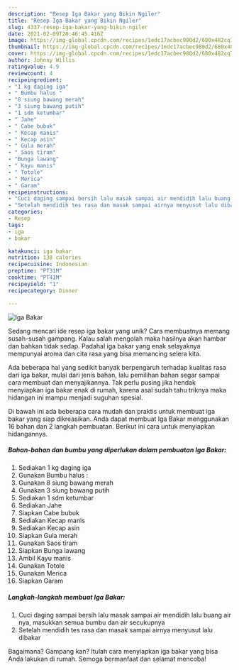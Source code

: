 ```yaml
---
description: "Resep Iga Bakar yang Bikin Ngiler"
title: "Resep Iga Bakar yang Bikin Ngiler"
slug: 4337-resep-iga-bakar-yang-bikin-ngiler
date: 2021-02-09T20:46:45.416Z
image: https://img-global.cpcdn.com/recipes/1edc17acbec980d2/680x482cq70/iga-bakar-foto-resep-utama.jpg
thumbnail: https://img-global.cpcdn.com/recipes/1edc17acbec980d2/680x482cq70/iga-bakar-foto-resep-utama.jpg
cover: https://img-global.cpcdn.com/recipes/1edc17acbec980d2/680x482cq70/iga-bakar-foto-resep-utama.jpg
author: Johnny Willis
ratingvalue: 4.9
reviewcount: 4
recipeingredient:
- "1 kg daging iga"
- " Bumbu halus "
- "8 siung bawang merah"
- "3 siung bawang putih"
- "1 sdm ketumbar"
- " Jahe"
- " Cabe bubuk"
- " Kecap manis"
- " Kecap asin"
- " Gula merah"
- " Saos tiram"
- "Bunga lawang"
- " Kayu manis"
- " Totole"
- " Merica"
- " Garam"
recipeinstructions:
- "Cuci daging sampai bersih lalu masak sampai air mendidih lalu buang air nya, masukkan semua bumbu dan air secukupnya"
- "Setelah mendidih tes rasa dan masak sampai airnya menyusut lalu dibakar"
categories:
- Resep
tags:
- iga
- bakar

katakunci: iga bakar 
nutrition: 138 calories
recipecuisine: Indonesian
preptime: "PT31M"
cooktime: "PT41M"
recipeyield: "1"
recipecategory: Dinner

---
```



![Iga Bakar](https://img-global.cpcdn.com/recipes/1edc17acbec980d2/680x482cq70/iga-bakar-foto-resep-utama.jpg)

Sedang mencari ide resep iga bakar yang unik? Cara membuatnya memang susah-susah gampang. Kalau salah mengolah maka hasilnya akan hambar dan bahkan tidak sedap. Padahal iga bakar yang enak selayaknya mempunyai aroma dan cita rasa yang bisa memancing selera kita.



Ada beberapa hal yang sedikit banyak berpengaruh terhadap kualitas rasa dari iga bakar, mulai dari jenis bahan, lalu pemilihan bahan segar sampai cara membuat dan menyajikannya. Tak perlu pusing jika hendak menyiapkan iga bakar enak di rumah, karena asal sudah tahu triknya maka hidangan ini mampu menjadi suguhan spesial.


Di bawah ini ada beberapa cara mudah dan praktis untuk membuat iga bakar yang siap dikreasikan. Anda dapat membuat Iga Bakar menggunakan 16 bahan dan 2 langkah pembuatan. Berikut ini cara untuk menyiapkan hidangannya.

<!--inarticleads1-->

##### Bahan-bahan dan bumbu yang diperlukan dalam pembuatan Iga Bakar:

1. Sediakan 1 kg daging iga
1. Gunakan  Bumbu halus :
1. Gunakan 8 siung bawang merah
1. Gunakan 3 siung bawang putih
1. Sediakan 1 sdm ketumbar
1. Sediakan  Jahe
1. Siapkan  Cabe bubuk
1. Sediakan  Kecap manis
1. Sediakan  Kecap asin
1. Siapkan  Gula merah
1. Gunakan  Saos tiram
1. Siapkan Bunga lawang
1. Ambil  Kayu manis
1. Gunakan  Totole
1. Gunakan  Merica
1. Siapkan  Garam




<!--inarticleads2-->

##### Langkah-langkah membuat Iga Bakar:

1. Cuci daging sampai bersih lalu masak sampai air mendidih lalu buang air nya, masukkan semua bumbu dan air secukupnya
1. Setelah mendidih tes rasa dan masak sampai airnya menyusut lalu dibakar




Bagaimana? Gampang kan? Itulah cara menyiapkan iga bakar yang bisa Anda lakukan di rumah. Semoga bermanfaat dan selamat mencoba!
